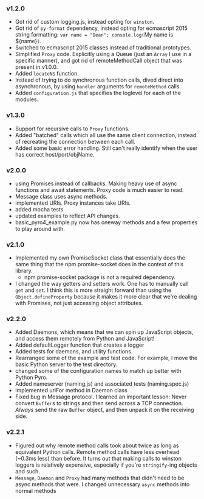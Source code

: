 ### v1.2.0

- Got rid of custom logging.js, instead opting for `winston`.
- Got rid of `py-format` dependency, instead opting for ecmascript 2015 string
formatting: `var name = "Dean"; console.log(`My name is ${name}`)`.
- Switched to ecmascript 2015 classes instead of traditional prototypes.
- Simplified `Proxy` code. Explicitly using a Queue (just an `Array` I use
    in a specific manner), and got rid of remoteMethodCall object that was present
    in v1.0.0.
- Added `locateNS` function.
- Instead of trying to do synchronous function calls, dived direct into
asynchronous, by using `handler` arguments for `remoteMethod` calls.  
- Added `configuration.js` that specifies the loglevel for each of the modules.

### v1.3.0

- Support for recursive calls to `Proxy` functions.
- Added "batched" calls which all use the same client connection, instead of
recreating the connection between each call.
- Added some basic error handling. Still can't really identify when the user
has correct host/port/objName.

### v2.0.0

- using Promises instead of callbacks. Making heavy use of async functions and await statements. Proxy code is much easier to read.
- Message class uses async methods.
- implemented URIs. Proxy instances take URIs.
- added mocha tests
- updated examples to reflect API changes.
- basic_pyro4_example.py now has oneway methods and a few properties to play around with.

### v2.1.0

- Implemented my own PromiseSocket class that essentially does the same thing that
the npm promise-socket does in the context of this library.
    - npm promise-socket package is not a required dependency.
- I changed the way getters and setters work. One has to manually call `get`
and `set`. I think this is more straight forward than using the `Object.defineProperty`
because it makes it more clear that we're dealing with Promises, not just accessing
object attributes.


### v2.2.0

- Added Daemons, which means that we can spin up JavaScript objects, and access
them remotely from Python and JavaScript!
- Added defaultLogger function that creates a logger
- Added tests for daemons, and utility functions.
- Rearranged some of the example and test code. For example, I move the basic
Python server to the test directory.
- changed some of the configuration names to match up better with Python Pyro.
- Added nameserver (naming.js) and associated tests (naming.spec.js)
- implemented uriFor method in Daemon class
- Fixed bug in Message protocol. I learned an important lesson: Never convert `Buffer`s to strings and then send across a TCP
connection. *Always* send the raw `Buffer` object, and then unpack it on the receiving side.

### v2.2.1

- Figured out why remote method calls took about twice as long as equivalent
Python calls. Remote method calls have less overhead (~0.3ms less) than before.
It turns out that making calls to winston loggers is relatively expensive,
especially if you're `stringify`-ing objects and such.
- `Message`, `Daemon` and `Proxy` had many methods that didn't need to be
async methods that were. I changed unnecessary `async` methods into normal
methods

